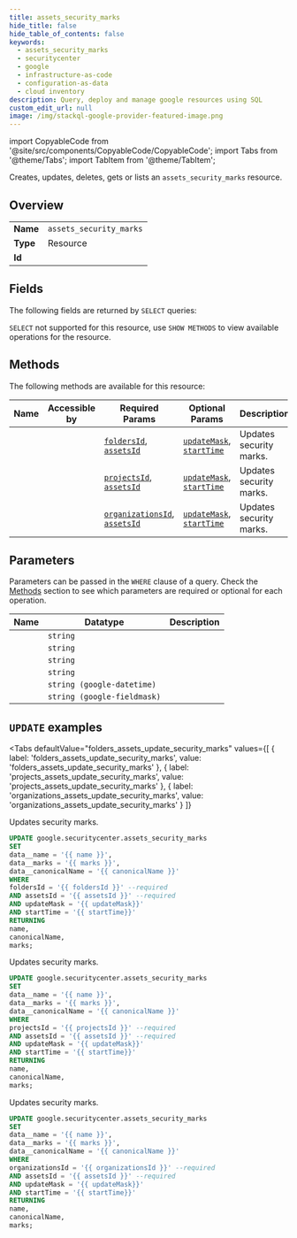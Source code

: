 ```yaml
--- 
title: assets_security_marks
hide_title: false
hide_table_of_contents: false
keywords:
  - assets_security_marks
  - securitycenter
  - google
  - infrastructure-as-code
  - configuration-as-data
  - cloud inventory
description: Query, deploy and manage google resources using SQL
custom_edit_url: null
image: /img/stackql-google-provider-featured-image.png
---
```


import CopyableCode from '@site/src/components/CopyableCode/CopyableCode';
import Tabs from '@theme/Tabs';
import TabItem from '@theme/TabItem';

Creates, updates, deletes, gets or lists an <code>assets_security_marks</code> resource.

## Overview
<table><tbody>
<tr><td><b>Name</b></td><td><code>assets_security_marks</code></td></tr>
<tr><td><b>Type</b></td><td>Resource</td></tr>
<tr><td><b>Id</b></td><td><CopyableCode code="google.securitycenter.assets_security_marks" /></td></tr>
</tbody></table>

## Fields

The following fields are returned by `SELECT` queries:

`SELECT` not supported for this resource, use `SHOW METHODS` to view available operations for the resource.


## Methods

The following methods are available for this resource:

<table>
<thead>
    <tr>
    <th>Name</th>
    <th>Accessible by</th>
    <th>Required Params</th>
    <th>Optional Params</th>
    <th>Description</th>
    </tr>
</thead>
<tbody>
<tr>
    <td><a href="#folders_assets_update_security_marks"><CopyableCode code="folders_assets_update_security_marks" /></a></td>
    <td><CopyableCode code="update" /></td>
    <td><a href="#parameter-foldersId"><code>foldersId</code></a>, <a href="#parameter-assetsId"><code>assetsId</code></a></td>
    <td><a href="#parameter-updateMask"><code>updateMask</code></a>, <a href="#parameter-startTime"><code>startTime</code></a></td>
    <td>Updates security marks.</td>
</tr>
<tr>
    <td><a href="#projects_assets_update_security_marks"><CopyableCode code="projects_assets_update_security_marks" /></a></td>
    <td><CopyableCode code="update" /></td>
    <td><a href="#parameter-projectsId"><code>projectsId</code></a>, <a href="#parameter-assetsId"><code>assetsId</code></a></td>
    <td><a href="#parameter-updateMask"><code>updateMask</code></a>, <a href="#parameter-startTime"><code>startTime</code></a></td>
    <td>Updates security marks.</td>
</tr>
<tr>
    <td><a href="#organizations_assets_update_security_marks"><CopyableCode code="organizations_assets_update_security_marks" /></a></td>
    <td><CopyableCode code="update" /></td>
    <td><a href="#parameter-organizationsId"><code>organizationsId</code></a>, <a href="#parameter-assetsId"><code>assetsId</code></a></td>
    <td><a href="#parameter-updateMask"><code>updateMask</code></a>, <a href="#parameter-startTime"><code>startTime</code></a></td>
    <td>Updates security marks.</td>
</tr>
</tbody>
</table>

## Parameters

Parameters can be passed in the `WHERE` clause of a query. Check the [Methods](#methods) section to see which parameters are required or optional for each operation.

<table>
<thead>
    <tr>
    <th>Name</th>
    <th>Datatype</th>
    <th>Description</th>
    </tr>
</thead>
<tbody>
<tr id="parameter-assetsId">
    <td><CopyableCode code="assetsId" /></td>
    <td><code>string</code></td>
    <td></td>
</tr>
<tr id="parameter-foldersId">
    <td><CopyableCode code="foldersId" /></td>
    <td><code>string</code></td>
    <td></td>
</tr>
<tr id="parameter-organizationsId">
    <td><CopyableCode code="organizationsId" /></td>
    <td><code>string</code></td>
    <td></td>
</tr>
<tr id="parameter-projectsId">
    <td><CopyableCode code="projectsId" /></td>
    <td><code>string</code></td>
    <td></td>
</tr>
<tr id="parameter-startTime">
    <td><CopyableCode code="startTime" /></td>
    <td><code>string (google-datetime)</code></td>
    <td></td>
</tr>
<tr id="parameter-updateMask">
    <td><CopyableCode code="updateMask" /></td>
    <td><code>string (google-fieldmask)</code></td>
    <td></td>
</tr>
</tbody>
</table>

## `UPDATE` examples

<Tabs
    defaultValue="folders_assets_update_security_marks"
    values={[
        { label: 'folders_assets_update_security_marks', value: 'folders_assets_update_security_marks' },
        { label: 'projects_assets_update_security_marks', value: 'projects_assets_update_security_marks' },
        { label: 'organizations_assets_update_security_marks', value: 'organizations_assets_update_security_marks' }
    ]}
>
<TabItem value="folders_assets_update_security_marks">

Updates security marks.

```sql
UPDATE google.securitycenter.assets_security_marks
SET 
data__name = '{{ name }}',
data__marks = '{{ marks }}',
data__canonicalName = '{{ canonicalName }}'
WHERE 
foldersId = '{{ foldersId }}' --required
AND assetsId = '{{ assetsId }}' --required
AND updateMask = '{{ updateMask}}'
AND startTime = '{{ startTime}}'
RETURNING
name,
canonicalName,
marks;
```
</TabItem>
<TabItem value="projects_assets_update_security_marks">

Updates security marks.

```sql
UPDATE google.securitycenter.assets_security_marks
SET 
data__name = '{{ name }}',
data__marks = '{{ marks }}',
data__canonicalName = '{{ canonicalName }}'
WHERE 
projectsId = '{{ projectsId }}' --required
AND assetsId = '{{ assetsId }}' --required
AND updateMask = '{{ updateMask}}'
AND startTime = '{{ startTime}}'
RETURNING
name,
canonicalName,
marks;
```
</TabItem>
<TabItem value="organizations_assets_update_security_marks">

Updates security marks.

```sql
UPDATE google.securitycenter.assets_security_marks
SET 
data__name = '{{ name }}',
data__marks = '{{ marks }}',
data__canonicalName = '{{ canonicalName }}'
WHERE 
organizationsId = '{{ organizationsId }}' --required
AND assetsId = '{{ assetsId }}' --required
AND updateMask = '{{ updateMask}}'
AND startTime = '{{ startTime}}'
RETURNING
name,
canonicalName,
marks;
```
</TabItem>
</Tabs>
